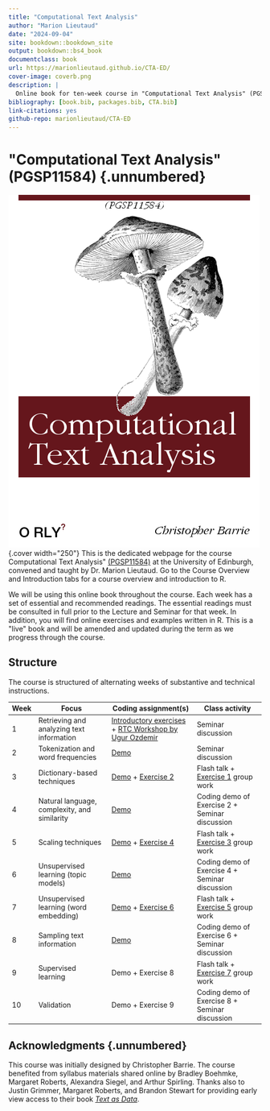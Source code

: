 ```yaml
---
title: "Computational Text Analysis"
author: "Marion Lieutaud"
date: "2024-09-04"
site: bookdown::bookdown_site
output: bookdown::bs4_book
documentclass: book
url: https://marionlieutaud.github.io/CTA-ED/
cover-image: coverb.png
description: |
  Online book for ten-week course in "Computational Text Analysis" (PGSP11584)
bibliography: [book.bib, packages.bib, CTA.bib]
link-citations: yes
github-repo: marionlieutaud/CTA-ED
---
```



# "Computational Text Analysis" (PGSP11584) {.unnumbered}

![cover](coverb.png){.cover width="250"} This is the dedicated webpage for the course Computational Text Analysis" [(PGSP11584)](http://www.drps.ed.ac.uk/23-24/dpt/cxpgsp11584.htm) at the University of Edinburgh, convened and taught by Dr. Marion Lieutaud. Go to the Course Overview and Introduction tabs for a course overview and introduction to R.

We will be using this online book throughout the course. Each week has a set of essential and recommended readings. The essential readings must be consulted in full prior to the Lecture and Seminar for that week. In addition, you will find online exercises and examples written in R. This is a "live" book and will be amended and updated during the term as we progress through the course.

## Structure

The course is structured of alternating weeks of substantive and technical instructions.

| Week | Focus                                        | Coding assignment(s)                                                                                                                                                              | Class activity                                                                                                             |
|------|----------------------------------------------|-----------------------------------------------------------------------------------------------------------------------------------------------------------------------------------|----------------------------------------------------------------------------------------------------------------------------|
| 1    | Retrieving and analyzing text information    | [Introductory exercises](https://marionlieutaud.github.io/CTA-ED/introduction-to-r.html) + [RTC Workshop by Ugur Ozdemir](https://research-training-centre.sps.ed.ac.uk/micro-methods/) | Seminar discussion                                           |
| 2    | Tokenization and word frequencies            | [Demo](https://marionlieutaud.github.io/CTA-ED/week-2-demo.html)                                                                                                                        | Seminar discussion                                                                                                         |
| 3    | Dictionary-based techniques                  | [Demo](https://marionlieutaud.github.io/CTA-ED/week-3-demo.html) + [Exercise 2](https://marionlieutaud.github.io/CTA-ED/exercise-2-dictionary-based-methods.html)                             | Flash talk + [Exercise 1](https://marionlieutaud.github.io/CTA-ED/exercise-1-word-frequency-analysis.html) group work            |
| 4    | Natural language, complexity, and similarity | [Demo](https://marionlieutaud.github.io/CTA-ED/week-4-demo.html)                                                                                                                        | Coding demo of Exercise 2 + Seminar discussion                                                                             |
| 5    | Scaling techniques                           | [Demo](https://marionlieutaud.github.io/CTA-ED/week-5-demo.html) + [Exercise 4](https://marionlieutaud.github.io/CTA-ED/exercise-4-scaling-techniques.html)                                   | Flash talk + [Exercise 3](https://marionlieutaud.github.io/CTA-ED/exercise-3-comparison-and-complexity.html) group work          |
| 6    | Unsupervised learning (topic models)         | [Demo](https://marionlieutaud.github.io/CTA-ED/week-6-demo.html)                                                                                                                        | Coding demo of Exercise 4 + Seminar discussion                                                                             |
| 7    | Unsupervised learning (word embedding)       | [Demo](https://marionlieutaud.github.io/CTA-ED/week-7-demo.html) + [Exercise 6](https://marionlieutaud.github.io/CTA-ED/exercise-6-unsupervised-learning-word-embedding.html)                 | Flash talk + [Exercise 5](https://marionlieutaud.github.io/CTA-ED/exercise-5-unsupervised-learning-topic-models.html) group work |
| 8    | Sampling text information                    | [Demo](https://marionlieutaud.github.io/CTA-ED/week-8-demo.html)                                                                                                                        | Coding demo of Exercise 6 + Seminar discussion                                                                             |
| 9    | Supervised learning                          | Demo + Exercise 8                                                                                                                                                                             | Flash talk + [Exercise 7](https://marionlieutaud.github.io/CTA-ED/exercise-7-sampling-text-information.html) group work |
| 10   | Validation                                   | Demo + Exercise 9                                                                                                                                                                     | Coding demo of Exercise 8 + Seminar discussion                                                                          |


## Acknowledgments {.unnumbered}

This course was initially designed by Christopher Barrie. The course benefited from syllabus materials shared online by Bradley Boehmke, Margaret Roberts, Alexandra Siegel, and Arthur Spirling. Thanks also to Justin Grimmer, Margaret Roberts, and Brandon Stewart for providing early view access to their book [*Text as Data*](https://press.princeton.edu/books/hardcover/9780691207544/text-as-data).



